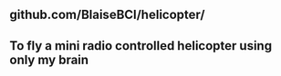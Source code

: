 ## github.com/BlaiseBCI/helicopter/
## To fly a mini radio controlled helicopter using only my brain


